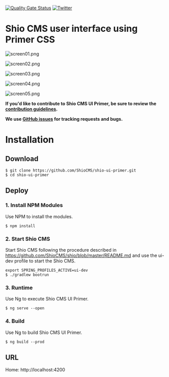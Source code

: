 [![Quality Gate Status](https://sonarcloud.io/api/project_badges/measure?project=ShioCMS_shio-ui-primer&metric=alert_status)](https://sonarcloud.io/dashboard?id=ShioCMS_shio-ui-primer) [![Twitter](https://img.shields.io/twitter/follow/shiocms.svg?style=social&label=Follow)](https://twitter.com/intent/follow?screen_name=shiocms)

# Shio CMS user interface using Primer CSS

![screen01.png](https://shiocms.github.io/shio-ui-primer/img/screen01.png) 

![screen02.png](https://shiocms.github.io/shio-ui-primer/img/screen02.png) 

![screen03.png](https://shiocms.github.io/shio-ui-primer/img/screen03.png)

![screen04.png](https://shiocms.github.io/shio-ui-primer/img/screen04.png)

![screen05.png](https://shiocms.github.io/shio-ui-primer/img/screen05.png)

**If you'd like to contribute to Shio CMS UI Primer, be sure to review the [contribution
guidelines](CONTRIBUTING.md).**

**We use [GitHub issues](https://github.com/ShioCMS/shio-ui-primer/issues) for tracking requests and bugs.**

# Installation

## Download

```shell
$ git clone https://github.com/ShioCMS/shio-ui-primer.git
$ cd shio-ui-primer
```

## Deploy 

### 1. Install NPM Modules

Use NPM to install the modules.

```shell
$ npm install
```

### 2. Start Shio CMS

Start Shio CMS following the procedure described in https://github.com/ShioCMS/shio/blob/master/README.md and use the ui-dev profile to start the Shio CMS.

```shell
export SPRING_PROFILES_ACTIVE=ui-dev
$ ./gradlew bootrun
```

### 3. Runtime

Use Ng to execute Shio CMS UI Primer.

```shell
$ ng serve --open
```

### 4. Build

Use Ng to build Shio CMS UI Primer.

```shell
$ ng build --prod
```

## URL

Home: http://localhost:4200
